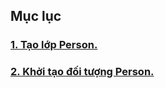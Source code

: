 ## Mục lục

### [1. Tạo lớp Person.](/lesson/B16/Task2/Tao_lop.java)
### [2. Khởi tạo đối tượng Person.](/lesson/B16/Task2/Tao_doi_tuong.java)